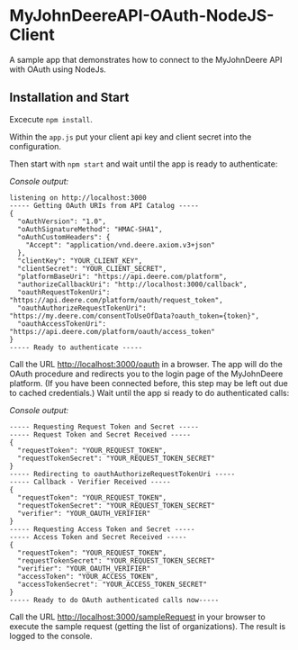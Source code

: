 # MyJohnDeereAPI-OAuth-NodeJS-Client

A sample app that demonstrates how to connect to the MyJohnDeere API with OAuth using NodeJs.

## Installation and Start

Excecute `npm install`. 

Within the `app.js` put your client api key and client secret into the configuration.

Then start with `npm start` and wait until the app is ready to authenticate:

*Console output:*
```
listening on http://localhost:3000
----- Getting OAuth URIs from API Catalog -----
{
  "oAuthVersion": "1.0",
  "oAuthSignatureMethod": "HMAC-SHA1",
  "oAuthCustomHeaders": {
    "Accept": "application/vnd.deere.axiom.v3+json"
  },
  "clientKey": "YOUR_CLIENT_KEY",
  "clientSecret": "YOUR_CLIENT_SECRET",
  "platformBaseUri": "https://api.deere.com/platform",
  "authorizeCallbackUri": "http://localhost:3000/callback",
  "oauthRequestTokenUri": "https://api.deere.com/platform/oauth/request_token",
  "oauthAuthorizeRequestTokenUri": "https://my.deere.com/consentToUseOfData?oauth_token={token}",
  "oauthAccessTokenUri": "https://api.deere.com/platform/oauth/access_token"
}
----- Ready to authenticate -----
```

Call the URL [http://localhost:3000/oauth](http://localhost:3000/oauth) in a browser. The app will do the OAuth procedure and redirects you to the login page of the MyJohnDeere platform. (If you have been connected before, this step may be left out due to cached credentials.) Wait until the app si ready to do authenticated calls:

*Console output:*
```
----- Requesting Request Token and Secret -----
----- Request Token and Secret Received -----
{
  "requestToken": "YOUR_REQUEST_TOKEN",
  "requestTokenSecret": "YOUR_REQUEST_TOKEN_SECRET"
}
----- Redirecting to oauthAuthorizeRequestTokenUri -----
----- Callback - Verifier Received -----
{
  "requestToken": "YOUR_REQUEST_TOKEN",
  "requestTokenSecret": "YOUR_REQUEST_TOKEN_SECRET"
  "verifier": "YOUR_OAUTH_VERIFIER"
}
----- Requesting Access Token and Secret -----
----- Access Token and Secret Received -----
{
  "requestToken": "YOUR_REQUEST_TOKEN",
  "requestTokenSecret": "YOUR_REQUEST_TOKEN_SECRET"
  "verifier": "YOUR_OAUTH_VERIFIER"
  "accessToken": "YOUR_ACCESS_TOKEN",
  "accessTokenSecret": "YOUR_ACCESS_TOKEN_SECRET"
}
----- Ready to do OAuth authenticated calls now-----
```

Call the URL [http://localhost:3000/sampleRequest](http://localhost:3000/sampleRequest) in your browser to execute the sample request (getting the list of organizations). The result is logged to the console.